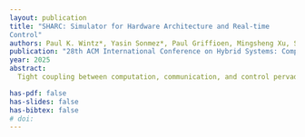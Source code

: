 ```yaml
---
layout: publication
title: "SHARC: Simulator for Hardware Architecture and Real-time
Control"
authors: Paul K. Wintz*, Yasin Sonmez*, Paul Griffioen, Mingsheng Xu, Surim Oh, Heiner Litz, Ricardo Sanfelice, and Murat Arcak (*Contributed equally)
publication: "28th ACM International Conference on Hybrid Systems: Computation and Control (in press)"
year: 2025
abstract: 
  Tight coupling between computation, communication, and control pervades the design and application of cyber-physical systems (CPSs). Due to the complexity of these systems, advanced design procedures that account for these tight interconnections are paramount to ensure the safe and reliable operation of control algorithms under computational constraints. In this paper, we present a tool, called Simulator for Hardware Architecture and Real-time Control (SHARC), to assist in the co-design of control algorithms and the computational hardware on which they are run. SHARC simulates a user-specified control algorithm on a user-specified microarchitecture, evaluating how computational constraints affect the performance of the control algorithm and the safety of the physical system. We illustrate the power of SHARC by examining an adaptive cruise control example and a cart-pole example. 

has-pdf: false
has-slides: false
has-bibtex: false
# doi: 
---
```


